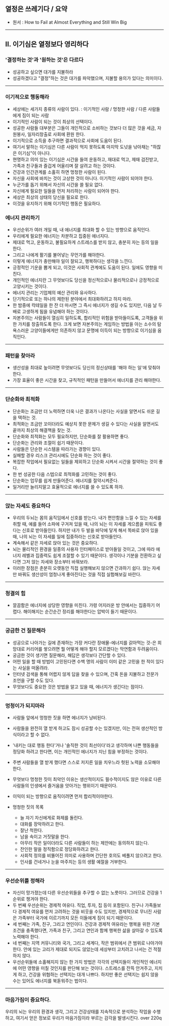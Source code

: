 ## 열정은 쓰레기다 / 요약

- 원서 : How to Fail at Almost Everything and Still Win Big

---

## II. 이기심은 열정보다 영리하다

### '결정하는 것'과 '원하는 것'은 다르다

- 성공하고 싶으면 대가를 지불하라
- 성공하겠다고 "결정"하는 것은 대가를 파악했으며, 지불할 용의가 있다는 의미이다.

---

### 이기적으로 행동해라

- 세상에는 세가지 종류의 사람이 있다. : 이기적인 사람 / 멍청한 사람 / 다른 사람들에게 짐이 되는 사람
- 이기적인 사람이 되는 것이 최상의 선택이다.
- 성공한 사람들 대부분은 그들이 개인적으로 소비하는 것보다 더 많은 것을 세금, 자원봉사, 일자리창출로 사회에 환원 한다.
- 이기적으로 소득을 추구하면 결과적으로 사회에 도움이 된다.
- 여기서 말하는 이기심은 다른 사람이 먹지 못하도록 마지막 도넛을 낚아채는 "하찮은 이기심"이 아니다.
- 현명하고 의미 있는 이기심은 시간을 들여 운동하고, 재대로 먹고, 제때 검진받고, 가족과 친구들과 즐겁게 어울리며 잘 살려고 하는 것이다.
- 건강과 인간관계를 소홀히 하면 멍청한 사람이 된다.
- 자신을 사회에 바치는 것이 고상한 것이 아니다. 이기적인 사람이 되어야 한다.
- 누군가를 돕기 위해서 자신의 시간을 쓸 필요 없다.
- 자신에게 필요한 일들을 먼저 처리하는 사람이 되어야 한다.
- 세상은 최상의 상태의 당신을 필요로 한다.
- 이것을 유지하기 위해 이기적인 행동은 필요하다.

### 에너지 관리하기

- 우선순위가 여러 개일 때, 내 에너지를 최대화 할 수 있는 방향으로 움직인다.
- 우리에게 필요한 에너지는 차분하고 집중된 에너지다.
- 제대로 먹고, 운동하고, 불필요하게 스트레스를 받지 않고, 충분히 자는 등의 일을 한다.
- 그리고 나에게 활기를 불어넣는 무언가를 해야한다.
- 이렇게 에너지가 충만해야 일이 잘되고, 행복하다는 생각을 느낀다.
- 긍정적인 기운을 뿜게 되고, 이것은 사회적 관계에도 도움이 된다. 일에도 영향을 미친다.
- 개인적인 에너지란 그 무엇보다도 당신을 정신적으로나 물리적으로나 긍정적으로 고양시키는 것이다.
- 에너지 관리는 기업체의 예산 관리와 유사하다.
- 단기적으로 또는 하나의 제한된 분야에서 최대화하려고 하지 마라.
- 한 밤중에 칵테일을 한 잔 더 마시면 그 즉시 에너지가 생길 수도 있지만, 다음 날 두 배로 고생하게 됨을 유념해야 하는 것이다.
- 자본주의는 사람들이 열심히 일하도록, 합리적인 위험을 받아들이도록, 고객들을 위한 가치를 창출하도록 한다. 크게 보면 자본주의는 게임하는 방법을 아는 소수의 탐욕스러운 고양이들에게만 의존하지 않고 문명에 이득이 되는 방향으로 이기심을 움직인다.

---

### 패턴을 찾아라

- 생산성을 최대로 높이려면 무엇보다도 당신의 정신상태를 '해야 하는 일'에 맞춰야 한다.
- 가장 효율이 좋은 시간을 찾고, 규칙적인 패턴을 만들어서 에너지를 관리 해야한다.

---

### 단순화와 최적화

- 단순화는 조금만 더 노력하면 더욱 나은 결과가 나온다는 사실을 알면서도 쉬운 길을 택하는 것.
- 최적화는 조금만 꼬이더라도 예상치 못한 문제가 생길 수 있다는 사실을 알면서도 끝까지 최상의 해결책을 찾는 것.
- 단순화와 최적화는 모두 필요하지만, 단순화를 잘 활용하면 좋다.
- 단순화는 관리와 조절이 쉽기 때문이다.
- 사람들은 단순한 시스템을 따라가는 경향이 있다.
- 실패할 경우 리스크 관리시에도 단순화 하는 것이 좋다.
- 복잡한 작업에서 필요없는 일들을 제외하고 단순화 시켜서 시간을 절약하는 것이 좋다.
- 한 번 성공한 다음 스텝으로 최적화를 고민하는 것이 좋다.
- 단순화는 업무를 쉽게 만들어준다. 에너지를 절약시켜준다.
- 일거리만 늘리지말고 효율적으로 에너지를 쓸 수 있도록 하자.

---

### 앉는 자세도 중요하다

- 우리의 두뇌는 몸의 움직임에서 신호를 받는다. 내가 편안함을 느낄 수 있는 자세를 취할 때, 예를 들어 소파에 구겨져 있을 때, 나의 뇌는 이 자세를 게으름을 피워도 좋다는 신호로 받아들인다. 하지만 내가 두 발을 바닥에 닿게 해서 똑바로 앉아 있을 때, 나의 뇌는 이 자세를 일에 집중하라는 신호로 받아들인다.
- 계속해서 같은 자세로 앉아 있는 것은 중요하다.
- 뇌는 물리적인 환경을 일종의 사용자 인터페이스로 받아들일 것이고, 그에 따라 에너지 레벨과 집중력도 쉽게 조절할 수 있기 때문이다. 생각이나 기분을 전환하고 싶다면 그저 앉는 자세와 장소부터 바꿔보라.
- 이러한 장점은 춘분히 오랫동안 직접 실행해보지 않으면 간과하기 쉽다. 앉는 자세만 바꿔도 생산성이 엄청나게 좋아진다는 것을 직접 실험해보길 바란다.

---

### 청결의 힘

- 깔끔함은 에너지에 상당한 영향을 미친다. 가령 어지러운 방 안에서는 집중하기 어렵다. 해이해지는 순간순간 정리를 해야한다는 압박이 들기 때문이다.

---

### 궁금한 건 질문해라

- 성공으로 나아가는 길에 존재하는 가장 커다란 장애물-에너지를 갉아먹는 것-은 희망대로 커리어를 쌓으려면 뭘 어떻게 해야 할지 모르겠다는 막연함과 두려움이다.
- 궁금한 것이 생기면 질문해라, 해답은 생각보다 간단할 수 있다.
- 어떤 일을 할 때 방법이 고민된다면 수백 명의 사람이 이미 같은 고민을 한 적이 있다는 사실을 떠올려라.
- 인터넷 검색을 통해 어렵지 않게 답을 찾을 수 있으며, 간혹 돈을 지불하고 전문가 조언을 구할 수도 있다.
- 무엇보다도 중요한 것은 방법을 알고 있을 때, 에너지가 생긴다는 점이다.

---

### 멍청이가 되지마라

- 사람들 앞에서 멍청한 짓을 하면 에너지가 낭비된다.
- 사람들을 완전히 열 받게 하고도 잠시 성공할 수는 있겠지만, 이는 전혀 생산적인 방식이라고 할 수 없다.
- '내키는 대로 행동 한다'거나 '솔직한 것이 최선이다'라고 생각하며 나쁜 행동들을 정당화 하려고 한다면, 이는 개인적인 에너지가 지닌 힘을 부정하는 것이다.
- 주변 사람들을 열 받게 했다면 스스로 저지른 일을 치우느라 헛된 노력을 소모해야 한다.
- 무엇보다 멍청한 짓이 최악인 이유는 생산적이지도 필수적이지도 않은 이유로 다른 사람들의 인생에서 즐거움을 앗아가는 행위이기 때문이다.
- 이익이 되는 방향으로 움직이려면 먼저 합리적이야한다.

- 멍청한 짓의 목록
  - 늘 자기 자신에게로 화제를 돌린다.
  - 대화를 장악하려고 한다.
  - 잘난 척한다.
  - 남을 속이고 거짓말을 한다.
  - 아무리 작은 일이더라도 다른 사람들이 하는 제안에는 동의하지 않는다.
  - 잔인한 말을 정직함으로 정당화하려고 한다.
  - 사회적 정의를 비뚤어진 의미로 사용하며 간단한 호의도 베풀지 않으려고 한다.
  - 인사를 건네거나 눈을 마주치는 등의 생활 예절을 거부한다.

---

### 우선순위를 정해라

- 자신이 망가졌는데 다른 우선순위들을 추구할 수 없는 노릇이다. 그러므로 건강을 1순위로 챙겨야 한다.
- 두 번째 우선순위는 경제적 여유다. 직업, 투자, 집 등이 포함된다. 친구나 가족들보다 경제적 여유를 먼저 고려하는 것을 비웃을 수도 있지만, 경제적으로 무너진 사람은 가족부터 국가에 이르기까지 모든 이들에게 짐이 되기 때문이다.
- 세 번째는 가족, 친구, 그리고 연인이다. 건강과 경제적 여유라는 행복을 위한 기본조건을 충족했다면, 가족과 친구, 그리고 연인과 함께 행복한 삶을 살아갈 수 있도록 노력해야 한다.
- 네 번째는 지역 커뮤니티와 국가, 그리고 세계다, 작은 범위에서 큰 범위로 나아가야 한다. 안에 있는 고리가 제대로 되지도 않았는데 세상부터 고치려고 나서는 건 적절하지 않다.
- 우선순위들에 소홀해지지 않는 한 가지 방법은 각각의 선택지들이 개인적인 에너지에 어떤 영향을 미칠 것인지를 판단해 보는 것이다. 스트레스를 잔뜩 안겨주고, 지치게 하고, 건강을 위협하는 선택지는 대개 나쁘다. 하지만 좋은 선택지는 쉽지 않을 수는 있어도 에너지를 북돋워주는 법이다.

---

### 마음가짐이 중요하다.

우리의 뇌는 우리의 환경과 생각, 그리고 건강상태를 지속적으로 분석하는 작업을 수행하고, 여기서 얻은 정보로 우리가 마음가짐이라 부르는 감각을 발생시킨다.
over 220q
